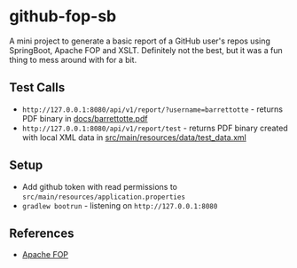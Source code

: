 # github-fop-sb

A mini project to generate a basic report of a GitHub user's repos using SpringBoot, Apache FOP and XSLT.
Definitely not the best, but it was a fun thing to mess around with for a bit.

## Test Calls

- ```http://127.0.0.1:8080/api/v1/report/?username=barrettotte``` - returns PDF binary in [docs/barrettotte.pdf](docs/barrettotte.pdf)
- ```http://127.0.0.1:8080/api/v1/report/test``` - returns PDF binary created with local XML data in [src/main/resources/data/test_data.xml](src/main/resources/data/test_data.xml)

## Setup

- Add github token with read permissions to ```src/main/resources/application.properties```
- ```gradlew bootrun``` - listening on ```http://127.0.0.1:8080```

## References

- [Apache FOP](https://xmlgraphics.apache.org/fop/)
